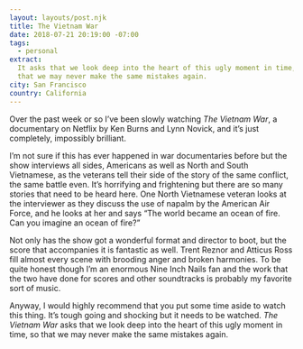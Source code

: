 ```yaml
---
layout: layouts/post.njk
title: The Vietnam War
date: 2018-07-21 20:19:00 -07:00
tags:
  - personal
extract:
  It asks that we look deep into the heart of this ugly moment in time, so
  that we may never make the same mistakes again.
city: San Francisco
country: California
---
```


Over the past week or so I’ve been slowly watching _The Vietnam War_, a documentary on Netflix by Ken Burns and Lynn Novick, and it’s just completely, impossibly brilliant.

I’m not sure if this has ever happened in war documentaries before but the show interviews all sides, Americans as well as North and South Vietnamese, as the veterans tell their side of the story of the same conflict, the same battle even. It’s horrifying and frightening but there are so many stories that need to be heard here. One North Vietnamese veteran looks at the interviewer as they discuss the use of napalm by the American Air Force, and he looks at her and says “The world became an ocean of fire. Can you imagine an ocean of fire?”

Not only has the show got a wonderful format and director to boot, but the score that accompanies it is fantastic as well. Trent Reznor and Atticus Ross fill almost every scene with brooding anger and broken harmonies. To be quite honest though I’m an enormous Nine Inch Nails fan and the work that the two have done for scores and other soundtracks is probably my favorite sort of music.

Anyway, I would highly recommend that you put some time aside to watch this thing. It’s tough going and shocking but it needs to be watched. _The Vietnam War_ asks that we look deep into the heart of this ugly moment in time, so that we may never make the same mistakes again.

